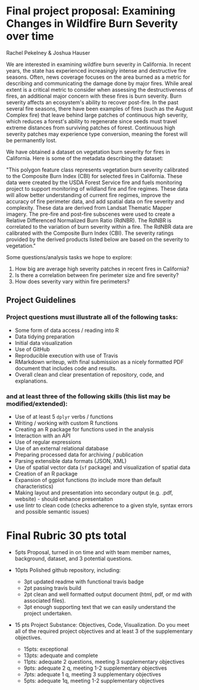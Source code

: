 # Final project proposal: Examining Changes in Wildfire Burn Severity over time
Rachel Pekelney & Joshua Hauser

We are interested in examining wildfire burn severity in California. In recent years, the state has experienced increasingly intense and destructive fire seasons. Often, news coverage focuses on the area burned as a metric for describing and communicating the damage done by major fires. While areal extent is a critical metric to consider when assessing the destructiveness of fires, an additional major concern with these fires is burn severity. Burn severity affects an ecosystem's ability to recover post-fire. In the past several fire seasons, there have been examples of fires (such as the August Complex fire) that leave behind large patches of continuous high severity, which reduces a forest's ability to regenerate since seeds must travel extreme distances from surviving patches of forest. Continuous high severity patches may experience type conversion, meaning the forest will be permanently lost. 

We have obtained a dataset on vegetation burn severity for fires in California. Here is some of the metadata describing the dataset:

"This polygon feature class represents vegetation burn severity calibrated to the Composite Burn Index (CBI) for selected fires in California.
These data were created by the USDA Forest Service fire and fuels monitoring project to support monitoring of wildland fire and fire regimes. These data will allow better understanding of current fire regimes, improve the accuracy of fire perimeter data, and add spatial data on fire severity and complexity.
These data are derived from Landsat Thematic Mapper imagery. The pre-fire and post-fire subscenes were used to create a Relative Differenced Normalized Burn Ratio (RdNBR). The RdNBR is correlated to the variation of burn severity within a fire. The RdNBR data are calibrated with the Composite Burn Index (CBI). The severity ratings provided by the derived products listed below are based on the severity to vegetation."

Some questions/analysis tasks we hope to explore:
1. How big are average high severity patches in recent fires in California?
2. Is there a correlation between fire perimeter size and fire severity?
3. How does severity vary within fire perimeters? 


## Project Guidelines

### Project questions must illustrate all of the following tasks:

- Some form of data access / reading into R
- Data tidying preparation
- Initial data visualization
- Use of GitHub
- Reproducible execution with use of Travis
- RMarkdown writeup, with final submission as a nicely formatted PDF document that includes code and results.
- Overall clean and clear presentation of repository, code, and explanations.

### and at least three of the following skills (this list may be modified/extended):

- Use of at least 5 `dplyr` verbs / functions
- Writing / working with custom R functions
- Creating an R package for functions used in the analysis
- Interaction with an API
- Use of regular expressions
- Use of an external relational database
- Preparing processed data for archiving / publication
- Parsing extensible data formats (JSON, XML)
- Use of spatial vector data (`sf` package) and visualization of spatial data
- Creation of an R package
- Expansion of ggplot functions (to include more than default characteristics)
- Making layout and presentation into secondary output (e.g. .pdf, website) - should enhance presentaiton
- use lintr to clean code (checks adherence to a given style, syntax errors and possible semantic issues)

# Final Rubric 30 pts total

 - 5pts Proposal, turned in on time and with team member names, background, dataset, and 3 potential questions.

 - 10pts Polished github repository, including:
	 -  3pt updated readme with functional travis badge 
	 -  2pt passing travis build 
	 -  2pt clean and well formatted output document (html, pdf, or md with associated files). 
	 -  3pt enough supporting text that we can easily understand the project undertaken.
	 
 - 15 pts Project Substance: Objectives, Code, Visualization. Do you meet all of the required project objectives and at least 3 of the supplementary objectives.
	 - 15pts: exceptional
	 - 13pts: adequate and complete
	 - 11pts: adequate 2 questions, meeting 3 supplementary objectives
	 - 9pts: adequate 2 q, meeting 1-2 supplementary objectives
	 - 7pts: adequate 1 q, meeting 3 supplementary objectives
	 - 5pts: adequate 1q, meeting 1-2 supplementary objectives
